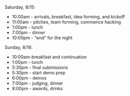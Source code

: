 Saturday, 8/15:

  - 10:00am - arrivals, breakfast, idea forming, and kickoff
  - 11:00am - pitches, team forming, commence hacking
  - 1:00pm - lunch
  - 7:00pm - dinner
  - 10:00pm - "end" for the night

Sunday, 8/16:

  - 10:00am-breakfast and continuation
  - 1:00pm - lunch
  - 5:30pm - final submissions
  - 5:30pm - start demo prep
  - 6:00pm - demos
  - 7:00pm - judging, dinner
  - 8:00pm - awards, drinks
